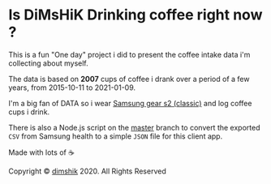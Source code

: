 # Is DiMsHiK Drinking coffee right now ?


This is a fun "One day" project i did to present the coffee intake data i'm collecting about myself.

The data is based on **2007** cups of coffee i drank over a period of a few years, from 2015-10-11 to 2021-01-09.

I'm a big fan of DATA so i wear [Samsung gear s2 (classic)](http://www.samsung.com/global/galaxy/gear-s2/) and log coffee cups i drink.

There is also a Node.js script on the [master](https://github.com/dimshik100/Am-i-drinking-coffee-right-now/tree/master) branch to convert the exported `CSV` from Samsung health to a simple `JSON` file for this client app.

Made with lots of ☕️

Copyright © [dimshik](https://twitter.com/dimshik100) 2020. All Rights Reserved
